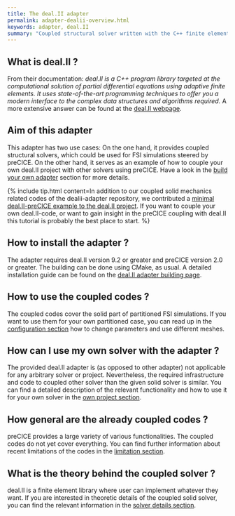 ```yaml
---
title: The deal.II adapter
permalink: adapter-dealii-overview.html
keywords: adapter, deal.II
summary: "Coupled structural solver written with the C++ finite element library deal.II"
---
```


## What is deal.II ?
From their documentation: _deal.II is a C++ program library targeted at the computational solution_
_of partial differential equations using adaptive finite elements. It uses_
_state-of-the-art programming techniques to offer you a modern interface_
_to the complex data structures and algorithms required._ A more extensive answer can be found at the [deal.II webpage](https://www.dealii.org/).


## Aim of this adapter
This adapter has two use cases: On the one hand, it provides coupled structural solvers, which could be used for FSI simulations steered by preCICE. On the other hand, it serves as an example of how to couple your own deal.II project with other solvers using preCICE. Have a look in the [build your own adapter](adapter-dealii-own-project.html) section for more details.

{% include tip.html content=In addition to our coupled solid mechanics related codes of the dealii-adapter repository, we contributed a [minimal deal.II-preCICE example to the deal.II project](https://dealii.org/developer/doxygen/deal.II/code_gallery_coupled_laplace_problem.html). If you want to couple your own deal.II-code, or want to gain insight in the preCICE coupling with deal.II this tutorial is probably the best place to start. %}

## How to install the adapter ?
The adapter requires deal.II version 9.2 or greater and preCICE version 2.0 or greater. The building can be done using CMake, as usual. A detailed installation guide can be found on the [deal.II adapter building page](adapter-dealii-get.html).

## How to use the coupled codes ?
The coupled codes cover the solid part of partitioned FSI simulations. If you want to use them for your own partitioned case, you can read up in the [configuration section](adapter-dealii-configure.html) how to change parameters and use different meshes.

## How can I use my own solver with the adapter ?
The provided deal.II adapter is (as opposed to other adapter) not applicable for any arbitrary solver or project. Nevertheless, the required infrastructure and code to coupled other solver than the given solid solver is similar. You can find a detailed description of the relevant functionality and how to use it for your own solver in the [own project section](adapter-dealii-own-project.html).

## How general are the already coupled codes ?
preCICE provides a large variety of various functionalities. The coupled codes do not yet cover everything. You can find further information about recent limitations of the codes in the [limitation section](adapter-dealii-limitation.html).

## What is the theory behind the coupled solver ?
deal.II is a finite element library where user can implement whatever they want. If you are interested in theoretic details of the coupled solid solver, you can find the relevant information in the [solver details section](adapter-dealii-solver-details.html).
